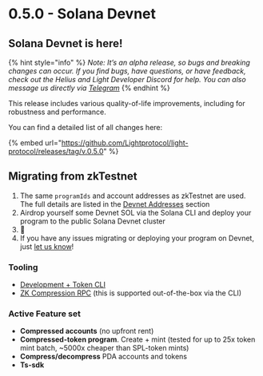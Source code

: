 # 0.5.0 - Solana Devnet

## Solana Devnet is here! <a href="#zk-testnet-is-here" id="zk-testnet-is-here"></a>

{% hint style="info" %}
_Note: It’s an alpha release, so bugs and breaking changes can occur. If you find bugs, have questions, or have feedback, check out the Helius and Light Developer Discord for help. You can also message us directly via_ [_Telegram_](https://t.me/swen\_light)
{% endhint %}

This release includes various quality-of-life improvements, including for robustness and performance.

You can find a detailed list of all changes here:&#x20;

{% embed url="https://github.com/Lightprotocol/light-protocol/releases/tag/v.0.5.0" %}

## Migrating from zkTestnet

1. The same `programIds` and account addresses as zkTestnet are used. The full details are listed in the [Devnet Addresses](../devnet-addresses.md) section
2. Airdrop yourself some Devnet SOL via the Solana CLI and deploy your program to the public Solana Devnet cluster
3. :tada:
4. If you have any issues migrating or deploying your program on Devnet, just [let us know](https://t.me/swen\_light)!

### Tooling <a href="#tooling" id="tooling"></a>

* [Development + Token CLI](https://github.com/Lightprotocol/light-protocol/tree/main/cli)
* [ZK Compression RPC](https://github.com/helius-labs/photon) (this is supported out-of-the-box via the CLI)

### Active Feature set <a href="#active-feature-set" id="active-feature-set"></a>

* **Compressed accounts** (no upfront rent)
* **Compressed-token program**. Create + mint (tested for up to 25x token mint batch, \~5000x cheaper than SPL-token mints)
* **Compress/decompress** PDA accounts and tokens
* **Ts-sdk**

